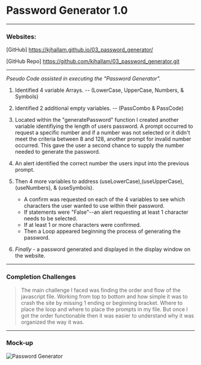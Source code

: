 # **Password Generator 1.0**
_______________________________________
### **Websites:**

 [GitHub] https://kjhallam.github.io/03_password_generator/

 [GitHub Repo] https://github.com/kjhallam/03_password_generator.git
_______________________________________

*Pseudo Code assisted in executing the "Password Generator".*

1. Identified 4 variable Arrays. 
--
(LowerCase, UpperCase, Numbers, & Symbols)

1. Identified 2 additional empty variables. -- (PassCombo & PassCode)

1. Located within the "generatePassword" function I created another variable identifiying the length of users password. A prompt occurred to request a specific number and if a number was not selected or it didn't meet the criteria between 8 and 128, another prompt for invalid number occurred. This gave the user a second chance to supply the number needed to generate the password.

1. An alert identified the correct number the users input into the previous prompt.
1. Then 4 more variables to address (useLowerCase),(useUpperCase), (useNumbers), & (useSymbols).
   - A confirm was requested on each of the 4 variables to see which characters the user wanted to use within their password.
   - If statements were "False"--an alert requesting at least 1 character needs to be selected. 
   - If at least 1 or more characters were confirmed.
    - Then a Loop appeared beginning the process of    generating the password.  
1. *Finally* - a password generated and displayed in the display window on the website. 
_______________________________________________________

### Completion Challenges

>The main challenge I faced was finding the order and flow of the javascript file. Working from top to bottom and how simple it was to crash the site by missing 1 ending or beginning bracket. 
Where to place the loop and where to place the prompts in my file. But once I got the order functionable then it was easier to understand why it was organized the way it was.

_______________________________________________________

### Mock-up
![Password Generator](SS-pass-generator.jpg)









